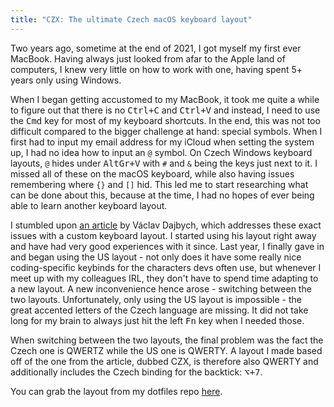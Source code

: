```yaml
---
title: "CZX: The ultimate Czech macOS keyboard layout"
---
```


Two years ago, sometime at the end of 2021, I got myself my first ever MacBook. Having always just looked from afar to the Apple land of computers, I knew very little on how to work with one, having spent 5+ years only using Windows.

When I began getting accustomed to my MacBook, it took me quite a while to figure out that there is no <kbd>Ctrl+C</kbd> and <kbd>Ctrl+V</kbd> and instead, I need to use the <kbd>Cmd</kbd> key for most of my keyboard shortcuts. In the end, this was not too difficult compared to the bigger challenge at hand: special symbols. When I first had to input my email address for my iCloud when setting the system up, I had no idea how to input an `@` symbol. On Czech Windows keyboard layouts, `@` hides under <kbd>AltGr+V</kbd> with `#` and `&` being the keys just next to it. I missed all of these on the macOS keyboard, while also having issues remembering where `{}` and `[]` hid. This led me to start researching what can be done about this, because at the time, I had no hopes of ever being able to learn another keyboard layout. 

I stumbled upon [an article](https://www.dajbych.net/ceska-klavesnice-pro-macos-i-pro-windows-vhodna-k-programovani) by Václav Dajbych, which addresses these exact issues with a custom keyboard layout. I started using his layout right away and have had very good experiences with it since. Last year, I finally gave in and began using the US layout - not only does it have some really nice coding-specific keybinds for the characters devs often use, but whenever I meet up with my colleagues IRL, they don't have to spend time adapting to a new layout. A new inconvenience hence arose - switching between the two layouts. Unfortunately, only using the US layout is impossible - the great accented letters of the Czech language are missing. It did not take long for my brain to always just hit the left <kbd>Fn</kbd> key when I needed those. 

When switching between the two layouts, the final problem was the fact the Czech one is QWERTZ while the US one is QWERTY. A layout I made based off of the one from the article, dubbed CZX, is therefore also QWERTY and additionally includes the Czech binding for the backtick: <kbd>⌥+7</kbd>.

You can grab the layout from my dotfiles repo [here](https://github.com/filiptronicek/dotfiles/blob/master/code.ty.keylayout).